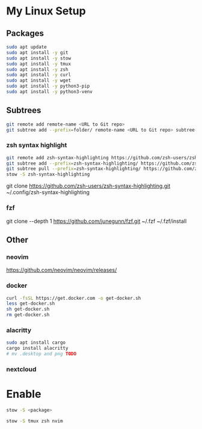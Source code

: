 # My Linux Setup

## Packages

```bash
sudo apt update
sudo apt install -y git
sudo apt install -y stow
sudo apt install -y tmux
sudo apt install -y zsh
sudo apt install -y curl
sudo apt install -y wget
sudo apt install -y python3-pip
sudo apt install -y python3-venv
```

## Subtrees

```bash
git remote add remote-name <URL to Git repo>
git subtree add --prefix=folder/ remote-name <URL to Git repo> subtree-branchname
```




### zsh syntax highlight

```bash
git remote add zsh-syntax-highlighting https://github.com/zsh-users/zsh-syntax-highlighting.git
git subtree add --prefix=zsh-syntax-highlighting/ https://github.com/zsh-users/zsh-syntax-highlighting.git master
git subtree pull --prefix=zsh-syntax-highlighting/ https://github.com/zsh-users/zsh-syntax-highlighting.git master
stow -S zsh-syntax-highlighting
```
git clone https://github.com/zsh-users/zsh-syntax-highlighting.git ~/.config/zsh-syntax-highlighting

### fzf

git clone --depth 1 https://github.com/junegunn/fzf.git ~/.fzf
~/.fzf/install

## Other

### neovim

https://github.com/neovim/neovim/releases/

### docker

```bash
curl -fsSL https://get.docker.com -o get-docker.sh
less get-docker.sh
sh get-docker.sh
rm get-docker.sh
```

### alacritty

```bash
sudo apt install cargo
cargo install alacritty
# mv .desktop and png TODO
```

### nextcloud

# Enable

```bash
stow -S <package>
```


```bash
stow -S tmux zsh nvim
```
